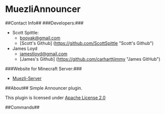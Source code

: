 MuezliAnnouncer
============

##Contact Info##
###Developers:###
* Scott Spittle: 
  *   booyak@gmail.com
  *   [Scott's Github] (https://github.com/ScottSpittle "Scott's Github")
* James Loyd
  *   jamestloyd@gmail.com 
  *   [James's Github] (https://github.com/carharttjimmy "James GitHub")

###Website for Minecraft Server:###
* [Muezli-Server](http://muezli-server.com "To The Muezli Server")

##About##
Simple Announcer plugin.

This plugin is licensed under [Apache License 2.0](http://www.apache.org/licenses/LICENSE-2.0.html)

##Commands##

